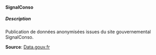 
#### SignalConso

##### Description
Publication de données anonymisées issues du site gouvernemental SignalConso.

**Source**: [Data.gouv.fr](https://www.data.gouv.fr/fr/datasets/signalconso/)
